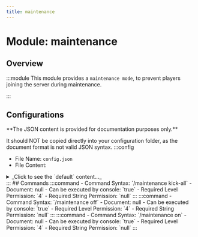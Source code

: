 ```yaml
---
title: maintenance
---
```



# Module: maintenance

## Overview
:::module
  This module provides a `maintenance mode`, to prevent players joining the server during maintenance.


:::
## Configurations
<Admonition type="warning" icon="" title="">
**The JSON content is provided for documentation purposes only.**

It should NOT be copied directly into your configuration folder, as the document format is not valid JSON syntax.
</Admonition>
:::config
- File Name: `config.json`
- File Content: 
<details>

<summary>_Click to see the `default` content..._</summary>

```json showLineNumbers title="config/fuji/modules/maintenance/config.json"
{
  "maintenance_mode_status": false,
  "maintenance_messages": [
    "<gold>Maintenance in progress, please wait...",
    "<blue>Currently under maintenance, check back soon!",
    "<aqua>We’ll be back shortly after maintenance.",
    "<light_purple>Maintenance ongoing, thanks for your patience!",
    "<green>Server is in maintenance mode, hang tight!"
  ],
  "events": {
    "on_enter_maintenance_mode_commands": [
      "send-broadcast <yellow><bold>Maintenance mode is now on."
    ],
    "on_leave_maintenance_mode_commands": [
      "send-broadcast <green><bold>Maintenance mode is now off."
    ]
  }
}
```
</details>
:::
## Commands
:::command
- Command Syntax: `/maintenance kick-all`
- Document: null
- Can be executed by console: `true`
- Required Level Permission: `4`
- Required String Permission: `null`
:::
:::command
- Command Syntax: `/maintenance off`
- Document: null
- Can be executed by console: `true`
- Required Level Permission: `4`
- Required String Permission: `null`
:::
:::command
- Command Syntax: `/maintenance on`
- Document: null
- Can be executed by console: `true`
- Required Level Permission: `4`
- Required String Permission: `null`
:::
